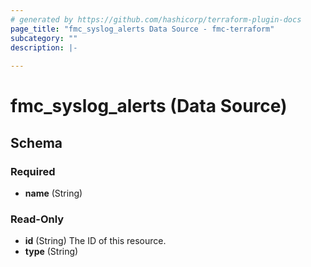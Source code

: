 ```yaml
---
# generated by https://github.com/hashicorp/terraform-plugin-docs
page_title: "fmc_syslog_alerts Data Source - fmc-terraform"
subcategory: ""
description: |-
  
---
```


# fmc_syslog_alerts (Data Source)





<!-- schema generated by tfplugindocs -->
## Schema

### Required

- **name** (String)

### Read-Only

- **id** (String) The ID of this resource.
- **type** (String)


